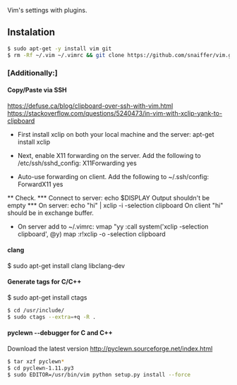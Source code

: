 
Vim's settings with plugins.

## Instalation

```sh
$ sudo apt-get -y install vim git
$ rm -Rf ~/.vim ~/.vimrc && git clone https://github.com/snaiffer/vim.git ~/.vim && ln -s ~/.vim/vimrc ~/.vimrc && vim -c "BundleInstall" -c 'qa!'
```

### [Additionally:]

#### Copy/Paste via SSH

https://defuse.ca/blog/clipboard-over-ssh-with-vim.html
https://stackoverflow.com/questions/5240473/in-vim-with-xclip-yank-to-clipboard

* First install xclip on both your local machine and the server:
apt-get install xclip

* Next, enable X11 forwarding on the server. Add the following to /etc/ssh/sshd_config:
X11Forwarding yes

* Auto-use forwarding on client. Add the following to ~/.ssh/config:
ForwardX11 yes

** Check. 
*** Connect to server:
echo $DISPLAY
Output shouldn't be empty
*** On server:
echo "hi" | xclip -i -selection clipboard
On client "hi" should be in exchange buffer.

* On server add to ~/.vimrc:
vmap <C-C> "yy <Bar> :call system('xclip -selection clipboard', @y)<CR>
map <C-V> :r!xclip -o -selection clipboard

#### clang

$ sudo apt-get install clang libclang-dev

#### Generate tags for C/C++

$ sudo apt-get install ctags

```sh
$ cd /usr/include/
$ sudo ctags --extra=+q -R .
```
#### pyclewn --debugger for C and C++
Download the latest version
    http://pyclewn.sourceforge.net/index.html

```sh
$ tar xzf pyclewn*
$ cd pyclewn-1.11.py3
$ sudo EDITOR=/usr/bin/vim python setup.py install --force
```
